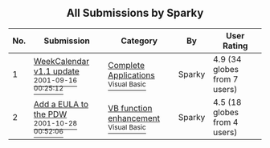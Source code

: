 ﻿<div align="center">

## All Submissions by Sparky

</div>

No.  | Submission | Category | By   | User Rating
---- | ---------- | -------- | ---- | -----------
1 | [WeekCalendar v1\.1 update<br /><sup>2001-09-16 00:25:12</sup>](https://github.com/Planet-Source-Code/sparky-weekcalendar-v1-1-update__1-26654) | [Complete Applications<br /><sup>Visual Basic</sup>](../ByCategory/complete-applications__1-27.md) | Sparky | 4.9 (34 globes from 7 users)
2 | [Add a EULA to the PDW<br /><sup>2001-10-28 00:52:06</sup>](https://github.com/Planet-Source-Code/sparky-add-a-eula-to-the-pdw__1-28466) | [VB function enhancement<br /><sup>Visual Basic</sup>](../ByCategory/vb-function-enhancement__1-25.md) | Sparky | 4.5 (18 globes from 4 users)
